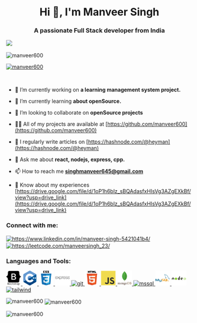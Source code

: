 <h1 align="center">Hi 👋, I'm Manveer Singh</h1>
<h3 align="center">A passionate Full Stack developer from India</h3>
<img src="https://media3.giphy.com/media/QHE5gWI0QjqF2/giphy.gif?cid=ecf05e47jg31c9k0zw7sarsp7p8f7zhltgvvd0xxbdfoao0d&ep=v1_gifs_search&rid=giphy.gif&ct=g">
<p align="left"> <img src="https://komarev.com/ghpvc/?username=manveer600&label=Profile%20views&color=0e75b6&style=flat" alt="manveer600" /> </p>

<p align="left"> <a href="https://github.com/ryo-ma/github-profile-trophy"><img src="https://github-profile-trophy.vercel.app/?username=manveer600" alt="manveer600" /></a> </p>

<p align="left"> <a href="https://twitter.com/" target="blank"><img src="https://img.shields.io/twitter/follow/?logo=twitter&style=for-the-badge" alt="" /></a> </p>

- 🔭 I’m currently working on **a learning management system project.**

- 🌱 I’m currently learning **about openSource.**

- 👯 I’m looking to collaborate on **openSource projects**

- 👨‍💻 All of my projects are available at [https://github.com/manveer600](https://github.com/manveer600)

- 📝 I regularly write articles on [https://hashnode.com/@heyman](https://hashnode.com/@heyman)

- 💬 Ask me about **react, nodejs, express, cpp.**

- 📫 How to reach me **singhmanveer645@gmail.com**

- 📄 Know about my experiences [https://drive.google.com/file/d/1oP1h6blz_sBQAdasfxHIsVg3AZgEXkBf/view?usp=drive_link](https://drive.google.com/file/d/1oP1h6blz_sBQAdasfxHIsVg3AZgEXkBf/view?usp=drive_link)

<h3 align="left">Connect with me:</h3>
<p align="left">
<a href="https://linkedin.com/in/https://www.linkedin.com/in/manveer-singh-5421041b4/" target="blank"><img align="center" src="https://raw.githubusercontent.com/rahuldkjain/github-profile-readme-generator/master/src/images/icons/Social/linked-in-alt.svg" alt="https://www.linkedin.com/in/manveer-singh-5421041b4/" height="30" width="40" /></a>
<a href="https://www.leetcode.com/https://leetcode.com/manveersingh_23/" target="blank"><img align="center" src="https://raw.githubusercontent.com/rahuldkjain/github-profile-readme-generator/master/src/images/icons/Social/leet-code.svg" alt="https://leetcode.com/manveersingh_23/" height="30" width="40" /></a>
</p>

<h3 align="left">Languages and Tools:</h3>
<p align="left"> <a href="https://getbootstrap.com" target="_blank" rel="noreferrer"> <img src="https://raw.githubusercontent.com/devicons/devicon/master/icons/bootstrap/bootstrap-plain-wordmark.svg" alt="bootstrap" width="40" height="40"/> </a> <a href="https://www.w3schools.com/cpp/" target="_blank" rel="noreferrer"> <img src="https://raw.githubusercontent.com/devicons/devicon/master/icons/cplusplus/cplusplus-original.svg" alt="cplusplus" width="40" height="40"/> </a> <a href="https://www.w3schools.com/css/" target="_blank" rel="noreferrer"> <img src="https://raw.githubusercontent.com/devicons/devicon/master/icons/css3/css3-original-wordmark.svg" alt="css3" width="40" height="40"/> </a> <a href="https://expressjs.com" target="_blank" rel="noreferrer"> <img src="https://raw.githubusercontent.com/devicons/devicon/master/icons/express/express-original-wordmark.svg" alt="express" width="40" height="40"/> </a> <a href="https://git-scm.com/" target="_blank" rel="noreferrer"> <img src="https://www.vectorlogo.zone/logos/git-scm/git-scm-icon.svg" alt="git" width="40" height="40"/> </a> <a href="https://www.w3.org/html/" target="_blank" rel="noreferrer"> <img src="https://raw.githubusercontent.com/devicons/devicon/master/icons/html5/html5-original-wordmark.svg" alt="html5" width="40" height="40"/> </a> <a href="https://developer.mozilla.org/en-US/docs/Web/JavaScript" target="_blank" rel="noreferrer"> <img src="https://raw.githubusercontent.com/devicons/devicon/master/icons/javascript/javascript-original.svg" alt="javascript" width="40" height="40"/> </a> <a href="https://www.mongodb.com/" target="_blank" rel="noreferrer"> <img src="https://raw.githubusercontent.com/devicons/devicon/master/icons/mongodb/mongodb-original-wordmark.svg" alt="mongodb" width="40" height="40"/> </a> <a href="https://www.microsoft.com/en-us/sql-server" target="_blank" rel="noreferrer"> <img src="https://www.svgrepo.com/show/303229/microsoft-sql-server-logo.svg" alt="mssql" width="40" height="40"/> </a> <a href="https://www.mysql.com/" target="_blank" rel="noreferrer"> <img src="https://raw.githubusercontent.com/devicons/devicon/master/icons/mysql/mysql-original-wordmark.svg" alt="mysql" width="40" height="40"/> </a> <a href="https://nodejs.org" target="_blank" rel="noreferrer"> <img src="https://raw.githubusercontent.com/devicons/devicon/master/icons/nodejs/nodejs-original-wordmark.svg" alt="nodejs" width="40" height="40"/> </a> <a href="https://tailwindcss.com/" target="_blank" rel="noreferrer"> <img src="https://www.vectorlogo.zone/logos/tailwindcss/tailwindcss-icon.svg" alt="tailwind" width="40" height="40"/> </a> </p>

<p><img align="left" src="https://github-readme-stats.vercel.app/api/top-langs?username=manveer600&show_icons=true&locale=en&layout=compact" alt="manveer600" /></p>

<p>&nbsp;<img align="center" src="https://github-readme-stats.vercel.app/api?username=manveer600&show_icons=true&locale=en" alt="manveer600" /></p>

<p><img align="center" src="https://github-readme-streak-stats.herokuapp.com/?user=manveer600&" alt="manveer600" /></p>
